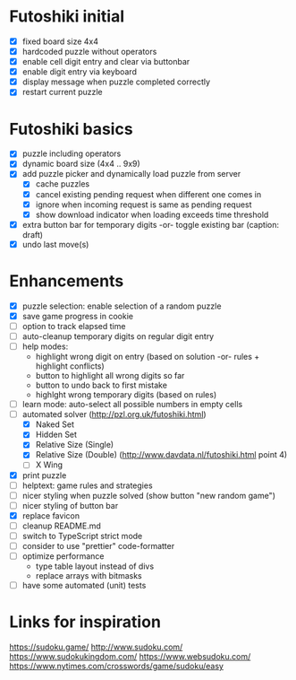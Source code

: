 # Futoshiki initial
- [x] fixed board size 4x4
- [x] hardcoded puzzle without operators
- [x] enable cell digit entry and clear via buttonbar
- [x] enable digit entry via keyboard
- [x] display message when puzzle completed correctly
- [x] restart current puzzle

# Futoshiki basics
- [x] puzzle including operators
- [x] dynamic board size (4x4 .. 9x9)
- [x] add puzzle picker and dynamically load puzzle from server
  - [x] cache puzzles
  - [x] cancel existing pending request when different one comes in
  - [x] ignore when incoming request is same as pending request
  - [x] show download indicator when loading exceeds time threshold
- [x] extra button bar for temporary digits -or- toggle existing bar (caption: draft)
- [x] undo last move(s)

# Enhancements
- [x] puzzle selection: enable selection of a random puzzle
- [x] save game progress in cookie
- [ ] option to track elapsed time
- [ ] auto-cleanup temporary digits on regular digit entry
- [ ] help modes:
  - highlight wrong digit on entry (based on solution -or- rules + highlight conflicts)
  - button to highlight all wrong digits so far
  - button to undo back to first mistake
  - highlght wrong temporary digits (based on rules)
- [ ] learn mode: auto-select all possible numbers in empty cells
- [ ] automated solver (http://pzl.org.uk/futoshiki.html)
  - [x] Naked Set
  - [x] Hidden Set
  - [x] Relative Size (Single)
  - [x] Relative Size (Double) (http://www.davdata.nl/futoshiki.html point 4)
  - [ ] X Wing
- [x] print puzzle
- [ ] helptext: game rules and strategies
- [ ] nicer styling when puzzle solved (show button "new random game")
- [ ] nicer styling of button bar
- [x] replace favicon
- [ ] cleanup README.md
- [ ] switch to TypeScript strict mode
- [ ] consider to use "prettier" code-formatter
- [ ] optimize performance
  - type table layout instead of divs
  - replace arrays with bitmasks
- [ ] have some automated (unit) tests

# Links for inspiration
https://sudoku.game/
http://www.sudoku.com/
https://www.sudokukingdom.com/
https://www.websudoku.com/
https://www.nytimes.com/crosswords/game/sudoku/easy
